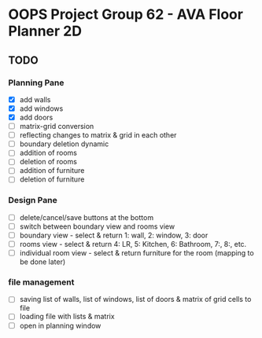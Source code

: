 # OOPS Project Group 62 - AVA Floor Planner 2D

## TODO

### Planning Pane
- [x] add walls
- [x] add windows
- [x] add doors
- [ ] matrix-grid conversion
- [ ] reflecting changes to matrix & grid in each other
- [ ] boundary deletion dynamic
- [ ] addition of rooms
- [ ] deletion of rooms
- [ ] addition of furniture
- [ ] deletion of furniture

### Design Pane
- [ ] delete/cancel/save buttons at the bottom
- [ ] switch between boundary view and rooms view
- [ ] boundary view - select & return 1: wall, 2: window, 3: door
- [ ] rooms view - select & return 4: LR, 5: Kitchen, 6: Bathroom, 7:, 8:, etc.
- [ ] individual room view - select & return furniture for the room (mapping to be done later)

### file management
- [ ] saving list of walls, list of windows, list of doors & matrix of grid cells to file
- [ ] loading file with lists & matrix
- [ ] open in planning window
